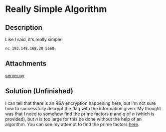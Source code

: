 # Really Simple Algorithm

## Description

Like I said, it's really simple!

<code>nc 193.148.168.30 5668</code> 

## Attachments

[server.py](https://ctf.l3ak.team/files/36245c79edc3c493e2640638ae7cb70e/server.py?token=eyJ1c2VyX2lkIjoxNDQsInRlYW1faWQiOjYxLCJmaWxlX2lkIjozNH0.ZlOQHQ.ez5OI-Bzx6tMUX_ksOKcg23Nq7g)

## Solution (Unfinished)

I can tell that there is an RSA encryption happening here, but
I'm not sure how to successfully decrypt the flag with the information given. My thought was
that I need to somehow find the prime factors _p_ and _q_ of _n_ (which is provided), but _n_ is too large
for this be done without the help of an algorithm. You can see my attempt to find the prime factors
[here](https://github.com/rstacks/L3akCTF2024-writeup/blob/master/CRYPTO/ReallySimpleAlgorithm/rsa.py).
